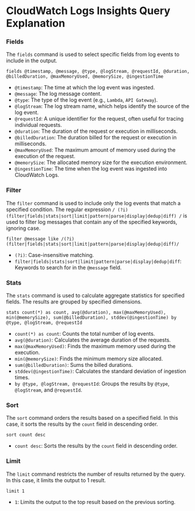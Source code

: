 # CloudWatch Logs Insights Query Explanation

### Fields

The `fields` command is used to select specific fields from log events to include in the output.

```plaintext
fields @timestamp, @message, @type, @logStream, @requestId, @duration, @billedDuration, @maxMemoryUsed, @memorySize, @ingestionTime
```

- `@timestamp`: The time at which the log event was ingested.
- `@message`: The log message content.
- `@type`: The type of the log event (e.g., `Lambda`, `API Gateway`).
- `@logStream`: The log stream name, which helps identify the source of the log event.
- `@requestId`: A unique identifier for the request, often useful for tracing individual requests.
- `@duration`: The duration of the request or execution in milliseconds.
- `@billedDuration`: The duration billed for the request or execution in milliseconds.
- `@maxMemoryUsed`: The maximum amount of memory used during the execution of the request.
- `@memorySize`: The allocated memory size for the execution environment.
- `@ingestionTime`: The time when the log event was ingested into CloudWatch Logs.

### Filter

The `filter` command is used to include only the log events that match a specified condition. The regular expression `/ (?i)(filter|fields|stats|sort|limit|pattern|parse|display|dedup|diff) /` is used to filter log messages that contain any of the specified keywords, ignoring case.

```plaintext
filter @message like /(?i)(filter|fields|stats|sort|limit|pattern|parse|display|dedup|diff)/
```

- `(?i)`: Case-insensitive matching.
- `filter|fields|stats|sort|limit|pattern|parse|display|dedup|diff`: Keywords to search for in the `@message` field.

### Stats

The `stats` command is used to calculate aggregate statistics for specified fields. The results are grouped by specified dimensions.

```plaintext
stats count(*) as count, avg(@duration), max(@maxMemoryUsed), min(@memorySize), sum(@billedDuration), stddev(@ingestionTime) by @type, @logStream, @requestId
```

- `count(*) as count`: Counts the total number of log events.
- `avg(@duration)`: Calculates the average duration of the requests.
- `max(@maxMemoryUsed)`: Finds the maximum memory used during the execution.
- `min(@memorySize)`: Finds the minimum memory size allocated.
- `sum(@billedDuration)`: Sums the billed durations.
- `stddev(@ingestionTime)`: Calculates the standard deviation of ingestion times.
- `by @type, @logStream, @requestId`: Groups the results by `@type`, `@logStream`, and `@requestId`.

### Sort

The `sort` command orders the results based on a specified field. In this case, it sorts the results by the `count` field in descending order.

```plaintext
sort count desc
```

- `count desc`: Sorts the results by the `count` field in descending order.

### Limit

The `limit` command restricts the number of results returned by the query. In this case, it limits the output to 1 result.

```plaintext
limit 1
```

- `1`: Limits the output to the top result based on the previous sorting.
